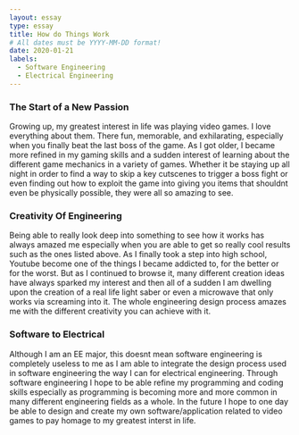 ```yaml
---
layout: essay
type: essay
title: How do Things Work
# All dates must be YYYY-MM-DD format!
date: 2020-01-21
labels:
  - Software Engineering
  - Electrical Engineering
---
```


### The Start of a New Passion

Growing up, my greatest interest in life was playing video games. I love everything about them. There fun, memorable, and exhilarating,
especially when you finally beat the last boss of the game. As I got older, I became more refined in my gaming skills and a sudden interest
of learning about the different game mechanics in a variety of games. Whether it be staying up all night in order to find a way to skip a key 
cutscenes to trigger a boss fight or even finding out how to exploit the game into giving you items that shouldnt even be physically 
possible, they were all so amazing to see.

### Creativity Of Engineering

Being able to really look deep into something to see how it works has always amazed me especially when you are able to get so really cool results 
such as the ones listed above. As I finally took a step into high school, Youtube become one of the things I became addicted to, for the 
better or for the worst. But as I continued to browse it, many different creation ideas have always sparked my interest and then all of a 
sudden I am dwelling upon the creation of a real life light saber or even a microwave that only works via screaming into it. The whole
engineering design process amazes me with the different creativity you can achieve with it.

### Software to Electrical

Although I am an EE major, this doesnt mean software engineering is completely useless to me as I am able to integrate the design process 
used in software engineering the way I can for electrical engineering. Through software engineering I hope to be able refine my programming and
coding skills especially as programming is becoming more and more common in many different engineering fields as a whole. In the future I hope
to one day be able to design and create my own software/application related to video games to pay homage to my greatest interst in life.
